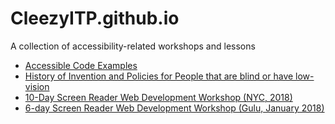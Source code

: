 # CleezyITP.github.io

A collection of accessibility-related workshops and lessons

<ul>
  
<li> <a href="http://cleezyitp.github.io/AccessibleCodeExamples/index.html">Accessible Code Examples</a></li>
<li><a href="https://cleezyitp.github.io/History_of_Blindness_Timeline">History of Invention and Policies for People that are blind or have low-vision</a></li>
<li>
  <a href="http://cleezyitp.github.io/Screen_Reader_Web_Development_Workshop_2_NYC/">
  10-Day Screen Reader Web Development Workshop (NYC, 2018)
  </a>
</li>
<li>
  <a href="http://cleezyitp.github.io/Screen_Reader_Web_Development_Workshop/">6-day Screen Reader Web Development Workshop (Gulu, January 2018)</a>

</li>

</ul>
